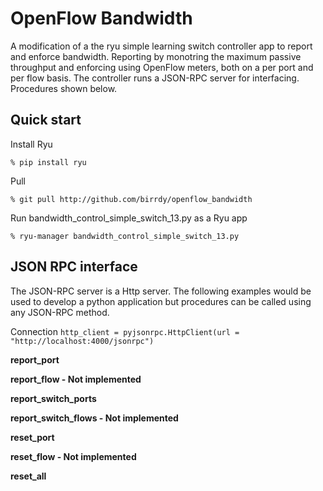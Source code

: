 OpenFlow Bandwidth
==================
A modification of a the ryu simple learning switch controller app to report and enforce bandwidth.
Reporting by monotring the maximum passive throughput and enforcing using OpenFlow meters, both on a per port and per flow basis.
The controller runs a JSON-RPC server for interfacing. Procedures shown below. 

## Quick start
Install Ryu

`% pip install ryu`

Pull

`% git pull http://github.com/birrdy/openflow_bandwidth`

Run bandwidth_control_simple_switch_13.py as a Ryu app

`% ryu-manager bandwidth_control_simple_switch_13.py`

## JSON RPC interface
The JSON-RPC server is a Http server.
The following examples would be used to develop a python application but procedures can be called using any JSON-RPC method.

Connection
`http_client = pyjsonrpc.HttpClient(url = "http://localhost:4000/jsonrpc")`

<b> report_port

<b> report_flow -  Not implemented </b>

<b> report_switch_ports

<b> report_switch_flows - <b> Not implemented </b>

<b> reset_port

<b> reset_flow - <b> Not implemented </b>

<b> reset_all



